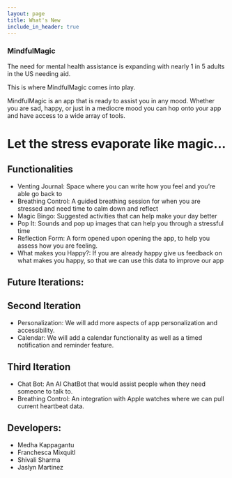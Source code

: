```yaml
---
layout: page
title: What's New
include_in_header: true
---
```


### MindfulMagic

The need for mental health assistance is expanding with nearly 1 in 5 adults in the US needing aid. 

This is where MindfulMagic comes into play. 

MindfulMagic is an app that is ready to assist you in any mood. Whether you are sad, happy, or just in a mediocre mood you can hop onto your app and have access to a wide array of tools.
# Let the stress evaporate like magic...

## Functionalities

- Venting Journal: Space where you can write how you feel and you’re able go back to
- Breathing Control: A guided breathing session for when you are stressed and need time to calm down and reflect
- Magic Bingo: Suggested activities that can help make your day better
- Pop It: Sounds and pop up images that can help you through a stressful time 
- Reflection Form: A form opened upon opening the app, to help you assess how you are feeling. 
- What makes you Happy?: If you are already happy give us feedback on what makes you happy, so that we can use this data to improve our app

## Future Iterations:

## Second Iteration
- Personalization: We will add more aspects of app personalization and accessibility.
- Calendar: We will add a calendar functionality as well as a timed notification and reminder feature. 

## Third Iteration
- Chat Bot: An AI ChatBot that would assist people when they need someone to talk to.
- Breathing Control: An integration with Apple watches where we can pull current heartbeat data.


## Developers:

- Medha Kappagantu
- Franchesca Mixquitl
- Shivali Sharma
- Jaslyn Martinez
 


